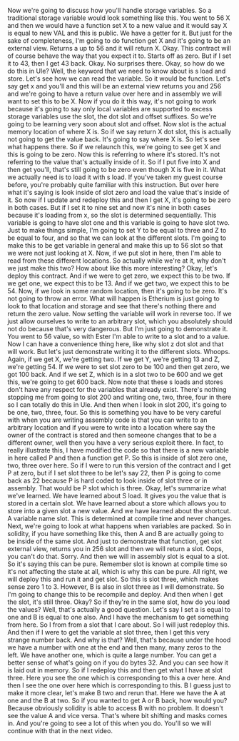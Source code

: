 
Now we're going to discuss how you'll handle storage variables. So a traditional storage variable would look something like this. You went to 56 X and then we would have a function set X to a new value and it would say X is equal to new VAL and this is public. We have a getter for it. But just for the sake of completeness, I'm going to do function get X and it's going to be an external view. Returns a up to 56 and it will return X. Okay. This contract will of course behave the way that you expect it to. Starts off as zero. But if I set it to 43, then I get 43 back. Okay. No surprises there. Okay, so how do we do this in Ule? Well, the keyword that we need to know about is s load and store. Let's see how we can read the variable. So it would be function. Let's say get x and you'll and this will be an external view returns you and 256 and we're going to have a return value over here and in assembly we will want to set this to be X. Now if you do it this way, it's not going to work because it's going to say only local variables are supported to excess storage variables use the slot, the dot slot and offset suffixes. So we're going to be learning very soon about slot and offset. Now slot is the actual memory location of where X is. So if we say return X dot slot, this is actually not going to get the value back. It's going to say where X is. So let's see what happens there. So if we relaunch this, we're going to see get X and this is going to be zero. Now this is referring to where it's stored. It's not referring to the value that's actually inside of it. So if I put five into X and then get you'll, that's still going to be zero even though X is five in it. What we actually need is to load it with s load. If you've taken my guest course before, you're probably quite familiar with this instruction. But over here what it's saying is look inside of slot zero and load the value that's inside of it. So now if I update and redeploy this and then I get X, it's going to be zero in both cases. But if I set it to nine set and now it's nine in both cases because it's loading from x, so the slot is determined sequentially. This variable is going to have slot one and this variable is going to have slot two. Just to make things simple, I'm going to set Y to be equal to three and Z to be equal to four, and so that we can look at the different slots. I'm going to make this to be get variable in general and make this up to 56 slot so that we were not just looking at X. Now, if we put slot in here, then I'm able to read from these different locations. So actually while we're at it, why don't we just make this two? How about like this more interesting? Okay, let's deploy this contract. And if we were to get zero, we expect this to be two. If we get one, we expect this to be 13. And if we get two, we expect this to be 54. Now, if we look in some random location, then it's going to be zero. It's not going to throw an error. What will happen is Etherium is just going to look to that location and storage and see that there's nothing there and return the zero value. Now setting the variable will work in reverse too. If we just allow ourselves to write to an arbitrary slot, which you absolutely should not do because that's very dangerous. But I'm just going to demonstrate it. You went to 56 value, so with Ester I'm able to write to a slot and to a value. Now I can have a convenience thing here, like why slot z dot slot and that will work. But let's just demonstrate writing it to the different slots. Whoops. Again, if we get X, we're getting two. If we get Y, we're getting 13 and Z, we're getting 54. If we were to set slot zero to be 100 and then get zero, we got 100 back. And if we set Z, which is in a slot two to be 600 and we get this, we're going to get 600 back. Now note that these s loads and stores don't have any respect for the variables that already exist. There's nothing stopping me from going to slot 200 and writing one, two, three, four in there so I can totally do this in Ule. And then when I look in slot 200, it's going to be one, two, three, four. So this is something you have to be very careful with when you are writing assembly code is that you can write to an arbitrary location and if you were to write into a location where say the owner of the contract is stored and then someone changes that to be a different owner, well then you have a very serious exploit there. In fact, to really illustrate this, I have modified the code so that there is a new variable in here called P and then a function get P. So this is inside of slot zero one, two, three over here. So if I were to run this version of the contract and I get P at zero, but if I set slot three to be let's say 22, then P is going to come back as 22 because P is hard coded to look inside of slot three or in assembly. That would be P slot which is three. Okay, let's summarize what we've learned. We have learned about S load. It gives you the value that is stored in a certain slot. We have learned about a store which allows you to store into a given slot a new value. And we have learned about the shortcut. A variable name slot. This is determined at compile time and never changes. Next, we're going to look at what happens when variables are packed. So in solidity, if you have something like this, then A and B are actually going to be inside of the same slot. And just to demonstrate that function, get slot external view, returns you in 256 slot and then we will return a slot. Oops, you can't do that. Sorry. And then we will in assembly slot is equal to a slot. So it's saying this can be pure. Remember slot is known at compile time so it's not affecting the state at all, which is why this can be pure. All right, we will deploy this and run it and get slot. So this is slot three, which makes sense zero 1 to 3. However, B is also in slot three as I will demonstrate. So I'm going to change this to be recompile and deploy. And then when I get the slot, it's still three. Okay? So if they're in the same slot, how do you load the values? Well, that's actually a good question. Let's say I set a is equal to one and B is equal to one also. And I have the mechanism to get something from here. So I from from a slot that I care about. So I will just redeploy this. And then if I were to get the variable at slot three, then I get this very strange number back. And why is that? Well, that's because under the hood we have a number with one at the end and then many, many zeros to the left. We have another one, which is quite a large number. You can get a better sense of what's going on if you do bytes 32. And you can see how it is laid out in memory. So if I redeploy this and then get what I have at slot three. Here you see the one which is corresponding to this a over here. And then I see the one over here which is corresponding to this. B I guess just to make it more clear, let's make B two and rerun that. Here we have the A at one and the B at two. So if you wanted to get A or B back, how would you? Because obviously solidity is able to access B with no problem. It doesn't see the value A and vice versa. That's where bit shifting and masks comes in. And you're going to see a lot of this when you do. You'll so we will continue with that in the next video.